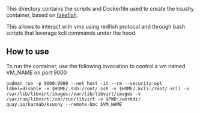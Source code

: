 This directory contains the scripts and Dockerfile used to create the ksushy container, based on [fakefish](https://github.com/openshift-metal3/fakefish).

This allows to interact with vms using redfish protocol and through bash scripts that leverage kcli commands under the hood.

## How to use

To run the container, use the following invocation to control a vm named VM_NAME on port 9000

```
podman run -p 9000:9000 --net host -it --rm --security-opt label=disable -v $HOME/.ssh:/root/.ssh -v $HOME/.kcli:/root/.kcli -v /var/lib/libvirt/images:/var/lib/libvirt/images -v /var/run/libvirt:/var/run/libvirt -v $PWD:/workdir quay.io/karmab/ksushy --remote-bmc $VM_NAME
```
